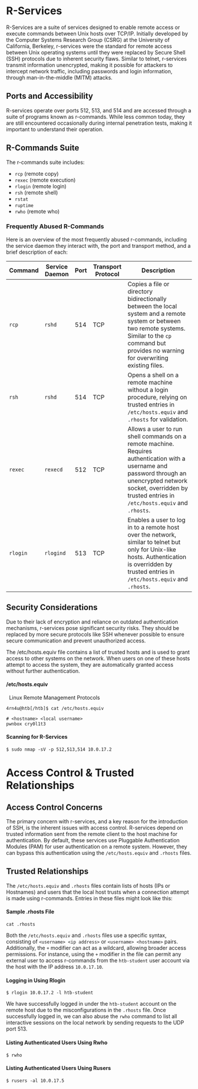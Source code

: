 # R-Services

R-Services are a suite of services designed to enable remote access or execute commands between Unix hosts over TCP/IP. Initially developed by the Computer Systems Research Group (CSRG) at the University of California, Berkeley, r-services were the standard for remote access between Unix operating systems until they were replaced by Secure Shell (SSH) protocols due to inherent security flaws. Similar to telnet, r-services transmit information unencrypted, making it possible for attackers to intercept network traffic, including passwords and login information, through man-in-the-middle (MITM) attacks.

## Ports and Accessibility

R-services operate over ports 512, 513, and 514 and are accessed through a suite of programs known as r-commands. While less common today, they are still encountered occasionally during internal penetration tests, making it important to understand their operation.

## R-Commands Suite

The r-commands suite includes:

- `rcp` (remote copy)
- `rexec` (remote execution)
- `rlogin` (remote login)
- `rsh` (remote shell)
- `rstat`
- `ruptime`
- `rwho` (remote who)

### Frequently Abused R-Commands

Here is an overview of the most frequently abused r-commands, including the service daemon they interact with, the port and transport method, and a brief description of each:

| Command | Service Daemon | Port | Transport Protocol | Description |
|---------|----------------|------|--------------------|-------------|
| `rcp`   | `rshd`         | 514  | TCP                | Copies a file or directory bidirectionally between the local system and a remote system or between two remote systems. Similar to the `cp` command but provides no warning for overwriting existing files. |
| `rsh`   | `rshd`         | 514  | TCP                | Opens a shell on a remote machine without a login procedure, relying on trusted entries in `/etc/hosts.equiv` and `.rhosts` for validation. |
| `rexec` | `rexecd`       | 512  | TCP                | Allows a user to run shell commands on a remote machine. Requires authentication with a username and password through an unencrypted network socket, overridden by trusted entries in `/etc/hosts.equiv` and `.rhosts`. |
| `rlogin`| `rlogind`      | 513  | TCP                | Enables a user to log in to a remote host over the network, similar to telnet but only for Unix-like hosts. Authentication is overridden by trusted entries in `/etc/hosts.equiv` and `.rhosts`. |

## Security Considerations

Due to their lack of encryption and reliance on outdated authentication mechanisms, r-services pose significant security risks. They should be replaced by more secure protocols like SSH whenever possible to ensure secure communication and prevent unauthorized access.

The /etc/hosts.equiv file contains a list of trusted hosts and is used to grant access to other systems on the network. When users on one of these hosts attempt to access the system, they are automatically granted access without further authentication.
#### /etc/hosts.equiv

  Linux Remote Management Protocols

```shell-session
4rn4u@htb[/htb]$ cat /etc/hosts.equiv

# <hostname> <local username>
pwnbox cry0l1t3
```

#### Scanning for R-Services
```shell-session
$ sudo nmap -sV -p 512,513,514 10.0.17.2
```

# Access Control & Trusted Relationships

## Access Control Concerns

The primary concern with r-services, and a key reason for the introduction of SSH, is the inherent issues with access control. R-services depend on trusted information sent from the remote client to the host machine for authentication. By default, these services use Pluggable Authentication Modules (PAM) for user authentication on a remote system. However, they can bypass this authentication using the `/etc/hosts.equiv` and `.rhosts` files.
## Trusted Relationships

The `/etc/hosts.equiv` and `.rhosts` files contain lists of hosts (IPs or Hostnames) and users that the local host trusts when a connection attempt is made using r-commands. Entries in these files might look like this:
#### Sample .rhosts File
```shell-session
cat .rhosts
```
Both the `/etc/hosts.equiv` and `.rhosts` files use a specific syntax, consisting of `<username> <ip address>` or `<username> <hostname>` pairs. Additionally, the `+` modifier can act as a wildcard, allowing broader access permissions. For instance, using the `+` modifier in the file can permit any external user to access r-commands from the `htb-student` user account via the host with the IP address `10.0.17.10`.

#### Logging in Using Rlogin
```shell-session
$ rlogin 10.0.17.2 -l htb-student
```
We have successfully logged in under the `htb-student` account on the remote host due to the misconfigurations in the `.rhosts` file. Once successfully logged in, we can also abuse the `rwho` command to list all interactive sessions on the local network by sending requests to the UDP port 513.

#### Listing Authenticated Users Using Rwho
```shell-session
$ rwho
```

#### Listing Authenticated Users Using Rusers
```shell-session
$ rusers -al 10.0.17.5
```